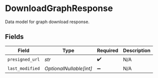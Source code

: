 # DownloadGraphResponse

Data model for graph download response.


## Fields

| Field                   | Type                    | Required                | Description             |
| ----------------------- | ----------------------- | ----------------------- | ----------------------- |
| `presigned_url`         | *str*                   | :heavy_check_mark:      | N/A                     |
| `last_modified`         | *OptionalNullable[int]* | :heavy_minus_sign:      | N/A                     |